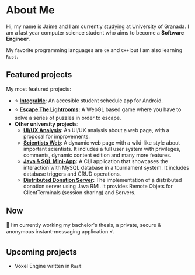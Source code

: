# About Me
Hi, my name is Jaime and I am currently studying at University of Granada. I am a last year computer science student who aims to become a **Software Engineer**.

My favorite programming languages are ```C#``` and ```C++``` but I am also learning ```Rust```.

## Featured projects
My most featured projects:
- ⭐ **[IntegraMe](https://github.com/JaimeUGR/IntegraMe)**: An accesible student schedule app for Android.
- ⭐ **[Escape The Lightrooms](https://github.com/JaimeUGR/EscapeTheLightrooms):** A WebGL based game where you have to solve a series of puzzles in order to escape.
- **Other university projects**:
    - **[UI/UX Analysis](https://github.com/JaimeUGR/DIU_UwUchads)**: An UI/UX analysis about a web page, with a proposal for improvements.
    - **[Scientists Web](https://github.com/JaimeUGR/SIBW_Cientificos)**: A dynamic web page with a wiki-like style about important scientists. It includes a full user system with privileges, comments, dynamic content edition and many more features.
    - **[Java & SQL Mini-App](https://github.com/JaimeUGR/DDSI_P3):** A CLI application that showcases the interaction with MySQL database in a tournament system. It includes database triggers and CRUD operations.
    - **[Distributed Donation Server](https://github.com/JaimeUGR/Distributed-Donation-Server):** The implementation of a distributed donation server using Java RMI. It provides Remote Objets for ClientTerminals (session sharing) and Servers.

## Now
🔭 I’m currently working my bachelor's thesis, a private, secure & anonymous instant-messaging application ⚡.

## Upcoming projects
- Voxel Engine written in ```Rust```

<!--### Hi there 👋

<!--
**JaimeUGR/JaimeUGR** is a ✨ _special_ ✨ repository because its `README.md` (this file) appears on your GitHub profile.

Here are some ideas to get you started:

- 🔭 I’m currently working on ...
- 🌱 I’m currently learning ...
- 👯 I’m looking to collaborate on ...
- 🤔 I’m looking for help with ...
- 💬 Ask me about ...
- 📫 How to reach me: ...
- 😄 Pronouns: ...
- ⚡ Fun fact: ...
-->
